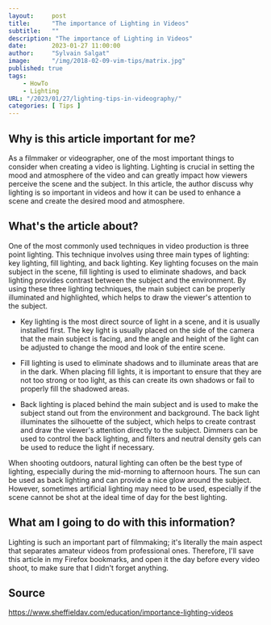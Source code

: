 ```yaml
---
layout:     post
title:      "The importance of Lighting in Videos"
subtitle:   ""
description: "The importance of Lighting in Videos"
date:       2023-01-27 11:00:00
author:     "Sylvain Salgat"
image:      "/img/2018-02-09-vim-tips/matrix.jpg"
published: true
tags:
    - HowTo
    - Lighting
URL: "/2023/01/27/lighting-tips-in-videography/"
categories: [ Tips ]
---
```


## Why is this article important for me?
As a filmmaker or videographer, one of the most important things to consider when creating a video is lighting. Lighting is crucial in setting the mood and atmosphere of the video and can greatly impact how viewers perceive the scene and the subject. In this article, the author discuss why lighting is so important in videos and how it can be used to enhance a scene and create the desired mood and atmosphere.

## What's the article about?
One of the most commonly used techniques in video production is three point lighting. This technique involves using three main types of lighting: key lighting, fill lighting, and back lighting. Key lighting focuses on the main subject in the scene, fill lighting is used to eliminate shadows, and back lighting provides contrast between the subject and the environment. By using these three lighting techniques, the main subject can be properly illuminated and highlighted, which helps to draw the viewer's attention to the subject.

* Key lighting is the most direct source of light in a scene, and it is usually installed first. The key light is usually placed on the side of the camera that the main subject is facing, and the angle and height of the light can be adjusted to change the mood and look of the entire scene.

* Fill lighting is used to eliminate shadows and to illuminate areas that are in the dark. When placing fill lights, it is important to ensure that they are not too strong or too light, as this can create its own shadows or fail to properly fill the shadowed areas.

* Back lighting is placed behind the main subject and is used to make the subject stand out from the environment and background. The back light illuminates the silhouette of the subject, which helps to create contrast and draw the viewer's attention directly to the subject. Dimmers can be used to control the back lighting, and filters and neutral density gels can be used to reduce the light if necessary.

When shooting outdoors, natural lighting can often be the best type of lighting, especially during the mid-morning to afternoon hours. The sun can be used as back lighting and can provide a nice glow around the subject. However, sometimes artificial lighting may need to be used, especially if the scene cannot be shot at the ideal time of day for the best lighting.

## What am I going to do with this information?
Lighting is such an important part of filmmaking; it's literally the main aspect that separates amateur videos from professional ones. Therefore, I'll save this article in my Firefox bookmarks, and open it the day before every video shoot, to make sure that I didn't forget anything.

## Source
https://www.sheffieldav.com/education/importance-lighting-videos